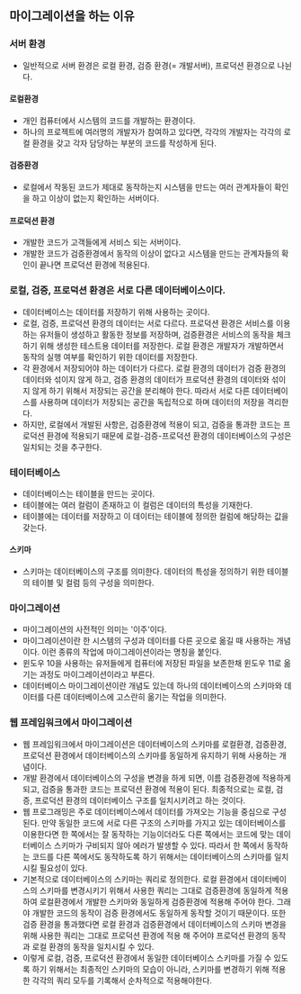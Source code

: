 ## 마이그레이션을 하는 이유

### 서버 환경
- 일반적으로 서버 환경은 로컬 환경, 검증 환경(= 개발서버), 프로덕션 환경으로 나뉜다.

#### 로컬환경
- 개인 컴퓨터에서 시스템의 코드를 개발하는 환경이다.
- 하나의 프로젝트에 여러명의 개발자가 참여하고 있다면, 각각의 개발자는 각각의 로컬 환경을 갖고 각자 담당하는 부분의 코드를 작성하게 된다.

#### 검증환경
- 로컬에서 작동된 코드가 제대로 동작하는지 시스템을 만드는 여러 관계자들이 확인을 하고 이상이 없는지 확인하는 서버이다.

#### 프로덕션 환경
- 개발한 코드가 고객들에게 서비스 되는 서버이다.
- 개발한 코드가 검증환경에서 동작의 이상이 없다고 시스템을 만드는 관계자들의 확인이 끝나면 프로덕션 환경에 적용된다.

### 로컬, 검증, 프로덕션 환경은 서로 다른 데이터베이스이다.
- 데이터베이스는 데이터를 저장하기 위해 사용하는 곳이다.
- 로컬, 검증, 프로덕션 환경의 데이터는 서로 다르다. 프로덕션 환경은 서비스를 이용하는 유저들이 생성하고 활동한 정보를 저장하며, 검증환경은 서비스의 동작을 체크하기 위해 생성한 테스트용 데이터를 저장한다. 로컬 환경은 개발자가 개발하면서 동작의 실행 여부를 확인하기 위한 데이터를 저장한다.
- 각 환경에서 저장되어야 하는 데이터가 다르다. 로컬 환경의 데이터가 검증 환경의 데이터와 섞이지 않게 하고, 검증 환경의 데이터가 프로덕션 환경의 데이터와 섞이지 않게 하기 위해서 저장되는 공간을 분리해야 한다. 따라서 서로 다른 데이터베이스를 사용하며 데이터가 저장되는 공간을 독립적으로 하며 데이터의 저장을 격리한다.
- 하지만, 로컬에서 개발된 사항은, 검증환경에 적용이 되고, 검증을 통과한 코드는 프로덕션 환경에 적용되기 때문에 로컬-검증-프로덕션 환경의 데이터베이스의 구성은 일치되는 것을 추구한다.

### 테이터베이스
- 데이터베이스는 테이블을 만드는 곳이다.
- 테이블에는 여러 컬럼이 존재하고 이 컬럼은 데이터의 특성을 기재한다.
- 테이블에는 데이터를 저장하고 이 데이터는 테이블에 정의한 컬럼에 해당하는 값을 갖는다.

#### 스키마
- 스키마는 데이터베이스의 구조를 의미한다. 데이터의 특성을 정의하기 위한 테이블의 테이블 및 컬럼 등의 구성을 의미한다.

### 마이그레이션
- 마이그레이션의 사전적인 의미는 '이주'이다.
- 마이그레이션이란 한 시스템의 구성과 데이터를 다른 곳으로 옮길 때 사용하는 개념이다. 이런 종류의 작업에 마이그레이션이라는 명칭을 붙인다.
- 윈도우 10을 사용하는 유저들에게 컴퓨터에 저장된 파일을 보존한채 윈도우 11로 옮기는 과정도 마이그레이션이라고 부른다.
- 데이터베이스 마이그레이션이란 개념도 있는데 하나의 데이터베이스의 스키마와 데이터를 다른 데이터베이스에 고스란히 옮기는 작업을 의미한다.

### 웹 프레임워크에서 마이그레이션
- 웹 프레임워크에서 마이그레이션은 데이터베이스의 스키마를 로컬환경, 검증환경, 프로덕션 환경에서 데이터베이스의 스키마를 동일하게 유지하기 위해 사용하는 개념이다.
- 개발 환경에서 데이터베이스의 구성을 변경을 하게 되면, 이름 검증환경에 적용하게 되고, 검증을 통과한 코드는 프로덕션 환경에 적용이 된다. 최종적으로는 로컬, 검증, 프로덕션 환경의 데이터베이스 구조를 일치시키려고 하는 것이다.
- 웹 프로그래밍은 주로 데이터베이스에서 데이터를 가져오는 기능을 중심으로 구성된다. 만약 동일한 코드에 서로 다른 구조의 스키마를 가지고 있는 데이터베이스를 이용한다면 한 쪽에서는 잘 동작하는 기능이더라도 다른 쪽에서는 코드에 맞는 데이터베이스 스키마가 구비되지 않아 에러가 발생할 수 있다. 따라서 한 쪽에서 동작하는 코드를 다른 쪽에서도 동작하도록 하기 위해서는 데이터베이스의 스키마를 일치시킬 필요성이 있다.
- 기본적으로 데이터베이스의 스키마는 쿼리로 정의한다. 로컬 환경에서 데이터베이스의 스키마를 변경시키기 위해서 사용한 쿼리는 그대로 검증환경에 동일하게 적용하여 로컬환경에서 개발한 스키마와 동일하게 검증환경에 적용해 주어야 한다. 그래야 개발한 코드의 동작이 검증 환경에서도 동일하게 동작할 것이기 때문이다. 또한 검증 환경을 통과했다면 로컬 환경과 검증환경에서 데이터베이스의 스키마 변경을 위해 사용한 쿼리는 그대로 프로덕션 환경에 적용 해 주어야 프로덕션 환경의 동작과 로컬 환경의 동작을 일치시킬 수 있다.
- 이렇게 로컬, 검증, 프로덕션 환경에서 동일한 데이터베이스 스키마를 가질 수 있도록 하기 위해서는 최종적인 스키마의 모습이 아니라, 스키마를 변경하기 위해 적용한 각각의 쿼리 모두를 기록해서 순차적으로 적용해야한다.